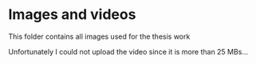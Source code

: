 # Images and videos

This folder contains all images used for the thesis work

Unfortunately I could not upload the video since it is more than 25 MBs...
